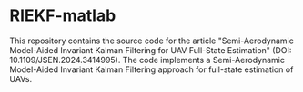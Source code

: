 # RIEKF-matlab
This repository contains the source code for the article "Semi-Aerodynamic Model-Aided Invariant Kalman Filtering for UAV Full-State Estimation" (DOI: 10.1109/JSEN.2024.3414995). The code implements a Semi-Aerodynamic Model-Aided Invariant Kalman Filtering approach for full-state estimation of UAVs.
